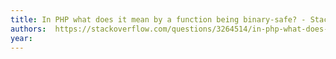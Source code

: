 ```yaml
---
title: In PHP what does it mean by a function being binary-safe? - Stack Overflow
authors:  https://stackoverflow.com/questions/3264514/in-php-what-does-it-mean-by-a-function-being-binary-safe
year: 
---
```


